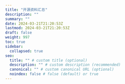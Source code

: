 ```yaml
---
title: "开源资料汇总"
description: ""
summary: ""
date: 2024-03-21T21:20:53Z
lastmod: 2024-03-21T21:20:53Z
draft: false
weight: 997
toc: true
sidebar:
  collapsed: true
seo:
  title: "" # custom title (optional)
  description: "" # custom description (recommended)
  canonical: "" # custom canonical URL (optional)
  noindex: false # false (default) or true
---
```

